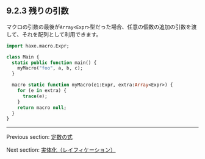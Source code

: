 ## 9.2.3 残りの引数

マクロの引数の最後が`Array<Expr>`型だった場合、任意の個数の追加の引数を渡して、それを配列として利用できます。

```haxe
import haxe.macro.Expr;

class Main {
  static public function main() {
    myMacro("foo", a, b, c);
  }

  macro static function myMacro(e1:Expr, extra:Array<Expr>) {
    for (e in extra) {
      trace(e);
    }
    return macro null;
  }
}
```

---

Previous section: [定数の式](macro-constant-arguments.md)

Next section: [実体化（レイフィケーション）](macro-reification.md)